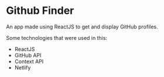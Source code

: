 # Github Finder
An app made using ReactJS to get and display GitHub profiles.

Some technologies that were used in this: 
* ReactJS
* GitHub API
* Context API
* Netlify